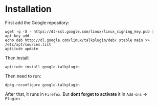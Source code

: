 Installation
============

First add the Google repository:

    wget -q -O - https://dl-ssl.google.com/linux/linux_signing_key.pub | apt-key add -
    echo deb http://dl.google.com/linux/talkplugin/deb/ stable main >> /etc/apt/sources.list
    aptitude update

Then install:

    aptitude install google-talkplugin

Then need to run:

    dpkg-reconfigure google-talkplugin

After that, it runs in `Firefox`. But __dont forget to activate__ it in `Add-ons` → `Plugins`



